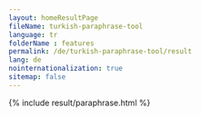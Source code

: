 ```yaml
---
layout: homeResultPage
fileName: turkish-paraphrase-tool
language: tr
folderName : features
permalink: /de/turkish-paraphrase-tool/result
lang: de
nointernationalization: true
sitemap: false
---
```

{% include result/paraphrase.html %}

<script src="/js/result/paraprashing.js" data-foldername="{{page.folderName}}" data-lang="{{page.lang}}"></script>